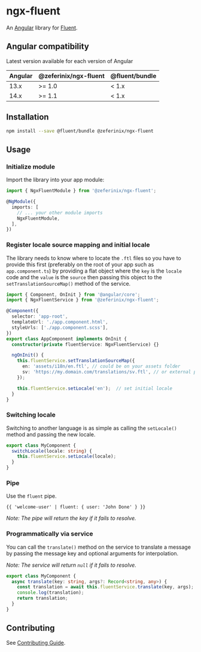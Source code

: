 # ngx-fluent

An [Angular](https://angular.io/) library for [Fluent](https://projectfluent.org/).

## Angular compatibility

Latest version available for each version of Angular

| Angular | @zeferinix/ngx-fluent | @fluent/bundle |
|---------|-----------------------|----------------|
| 13.x    | >= 1.0                | < 1.x          |
| 14.x    | >= 1.1                | < 1.x          |

## Installation

```bash
npm install --save @fluent/bundle @zeferinix/ngx-fluent 
```

## Usage

### Initialize module

Import the library into your app module:

```ts
import { NgxFluentModule } from '@zeferinix/ngx-fluent';

@NgModule({
  imports: [
    // ... your other module imports
    NgxFluentModule,
  ],
})
```

### Register locale source mapping and initial locale

The library needs to know where to locate the `.ftl` files so you have to provide this first (preferably on the root of your app such as `app.component.ts`) by providing a flat object where the `key` is the `locale` code and the `value` is the `source` then passing this object to the `setTranslationSourceMap()` method of the service.

```ts
import { Component, OnInit } from '@angular/core';
import { NgxFluentService } from '@zeferinix/ngx-fluent';

@Component({
  selector: 'app-root',
  templateUrl: './app.component.html',
  styleUrls: ['./app.component.scss'],
})
export class AppComponent implements OnInit {
  constructor(private fluentService: NgxFluentService) {}

  ngOnInit() {
    this.fluentService.setTranslationSourceMap({
      en: 'assets/i18n/en.ftl', // could be on your assets folder
      sv: 'https://my.domain.com/translations/sv.ftl', // or external provided you don't get CORS issues
    });

    this.fluentService.setLocale('en');  // set initial locale
  }
}
```

### Switching locale

Switching to another language is as simple as calling the `setLocale()` method and passing the new locale.

```ts
export class MyComponent {
  switchLocale(locale: string) {
    this.fluentService.setLocale(locale);
  }
}
```

### Pipe

Use the `fluent` pipe.

```angular
{{ 'welcome-user' | fluent: { user: 'John Done' } }}
```

*Note: The pipe will return the key if it fails to resolve.*

### Programmatically via service

You can call the `translate()` method on the service to translate a message by passing the message key and optional arguments for interpolation.

*Note: The service will return `null` if it fails to resolve.*

```ts
export class MyComponent {
  async translate(key: string, args?: Record<string, any>) {
    const translation = await this.fluentService.translate(key, args);
    console.log(translation);
    return translation;
  }
}
```

## Contributing

See [Contributing Guide](/CONTRIBUTING.md).
